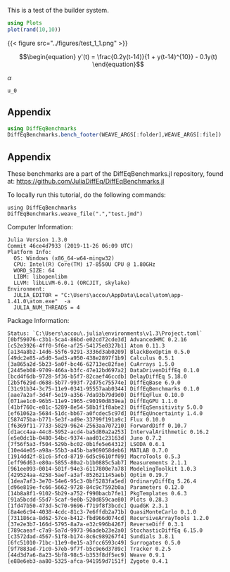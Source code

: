 This is a test of the builder system.

````julia
using Plots
plot(rand(10,10))
````


{{< figure src="../figures/test_1_1.png"  >}}


```math
\begin{equation}
 y'(t) = \frac{0.2y(t-14)}{1 + y(t-14)^{10}} - 0.1y(t)
\end{equation}
```

$\alpha$

``u_0``

## Appendix

````julia
using DiffEqBenchmarks
DiffEqBenchmarks.bench_footer(WEAVE_ARGS[:folder],WEAVE_ARGS[:file])
````



<div class="markdown"><h2>Appendix</h2>
<p>These benchmarks are a part of the DiffEqBenchmarks.jl repository, found at: <a href="https://github.com/JuliaDiffEq/DiffEqBenchmarks.jl">https://github.com/JuliaDiffEq/DiffEqBenchmarks.jl</a></p>
</div>
<div class="markdown"><p>To locally run this tutorial, do the following commands:</p>
<pre><code>using DiffEqBenchmarks
DiffEqBenchmarks.weave_file&#40;&quot;.&quot;,&quot;test.jmd&quot;&#41;</code></pre>
</div>
<div class="markdown"><p>Computer Information:</p>
</div>
<div class="markdown"><pre><code>Julia Version 1.3.0
Commit 46ce4d7933 &#40;2019-11-26 06:09 UTC&#41;
Platform Info:
  OS: Windows &#40;x86_64-w64-mingw32&#41;
  CPU: Intel&#40;R&#41; Core&#40;TM&#41; i7-8550U CPU @ 1.80GHz
  WORD_SIZE: 64
  LIBM: libopenlibm
  LLVM: libLLVM-6.0.1 &#40;ORCJIT, skylake&#41;
Environment:
  JULIA_EDITOR &#61; &quot;C:\Users\accou\AppData\Local\atom\app-1.41.0\atom.exe&quot;  -a
  JULIA_NUM_THREADS &#61; 4
</code></pre>
</div>
<div class="markdown"><p>Package Information:</p>
</div>
<div class="markdown"><pre><code>Status: &#96;C:\Users\accou\.julia\environments\v1.3\Project.toml&#96;
&#91;0bf59076-c3b1-5ca4-86bd-e02cd72cde3d&#93; AdvancedHMC 0.2.16
&#91;c52e3926-4ff0-5f6e-af25-54175e0327b1&#93; Atom 0.11.3
&#91;a134a8b2-14d6-55f6-9291-3336d3ab0209&#93; BlackBoxOptim 0.5.0
&#91;49dc2e85-a5d0-5ad3-a950-438e2897f1b9&#93; Calculus 0.5.1
&#91;3a865a2d-5b23-5a0f-bc46-62713ec82fae&#93; CuArrays 1.5.0
&#91;2445eb08-9709-466a-b3fc-47e12bd697a2&#93; DataDrivenDiffEq 0.1.0
&#91;bcd4f6db-9728-5f36-b5f7-82caef46ccdb&#93; DelayDiffEq 5.18.0
&#91;2b5f629d-d688-5b77-993f-72d75c75574e&#93; DiffEqBase 6.9.0
&#91;31c91b34-3c75-11e9-0341-95557aab0344&#93; DiffEqBenchmarks 0.1.0
&#91;aae7a2af-3d4f-5e19-a356-7da93b79d9d0&#93; DiffEqFlux 0.10.0
&#91;071ae1c0-96b5-11e9-1965-c90190d839ea&#93; DiffEqGPU 1.1.0
&#91;41bf760c-e81c-5289-8e54-58b1f1f8abe2&#93; DiffEqSensitivity 5.0.0
&#91;ef61062a-5684-51dc-bb67-a0fcdec5c97d&#93; DiffEqUncertainty 1.4.0
&#91;587475ba-b771-5e3f-ad9e-33799f191a9c&#93; Flux 0.10.0
&#91;f6369f11-7733-5829-9624-2563aa707210&#93; ForwardDiff 0.10.7
&#91;d1acc4aa-44c8-5952-acd4-ba5d80a2a253&#93; IntervalArithmetic 0.16.2
&#91;e5e0dc1b-0480-54bc-9374-aad01c23163d&#93; Juno 0.7.2
&#91;7f56f5a3-f504-529b-bc02-0b1fe5e64312&#93; LSODA 0.6.1
&#91;10e44e05-a98a-55b3-a45b-ba969058deb6&#93; MATLAB 0.7.0
&#91;1914dd2f-81c6-5fcd-8719-6d5c9610ff09&#93; MacroTools 0.5.3
&#91;eff96d63-e80a-5855-80a2-b1b0885c5ab7&#93; Measurements 2.1.1
&#91;961ee093-0014-501f-94e3-6117800e7a78&#93; ModelingToolkit 1.0.3
&#91;429524aa-4258-5aef-a3af-852621145aeb&#93; Optim 0.19.7
&#91;1dea7af3-3e70-54e6-95c3-0bf5283fa5ed&#93; OrdinaryDiffEq 5.26.4
&#91;d96e819e-fc66-5662-9728-84c9c7592b0a&#93; Parameters 0.12.0
&#91;14b8a8f1-9102-5b29-a752-f990bacb7fe1&#93; PkgTemplates 0.6.3
&#91;91a5bcdd-55d7-5caf-9e0b-520d859cae80&#93; Plots 0.28.3
&#91;1fd47b50-473d-5c70-9696-f719f8f3bcdc&#93; QuadGK 2.3.1
&#91;8a4e6c94-4038-4cdc-81c3-7e6ffdb2a71b&#93; QuasiMonteCarlo 0.1.0
&#91;731186ca-8d62-57ce-b412-fbd966d074cd&#93; RecursiveArrayTools 1.2.0
&#91;37e2e3b7-166d-5795-8a7a-e32c996b4267&#93; ReverseDiff 0.3.1
&#91;789caeaf-c7a9-5a7d-9973-96adeb23e2a0&#93; StochasticDiffEq 6.15.0
&#91;c3572dad-4567-51f8-b174-8c6c989267f4&#93; Sundials 3.8.1
&#91;6fc51010-71bc-11e9-0e15-a3fcc6593c49&#93; Surrogates 0.5.0
&#91;9f7883ad-71c0-57eb-9f7f-b5c9e6d3789c&#93; Tracker 0.2.5
&#91;44d3d7a6-8a23-5bf8-98c5-b353f8df5ec9&#93; Weave 0.9.1
&#91;e88e6eb3-aa80-5325-afca-941959d7151f&#93; Zygote 0.4.1</code></pre>
</div>
